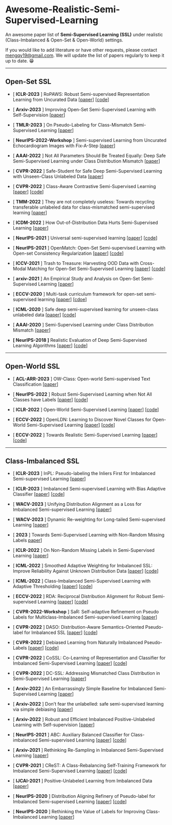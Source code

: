 # Awesome-Realistic-Semi-Supervised-Learning
An awesome paper list of **Semi-Supervised Learning (SSL)** under realistic (Class-Imbalanced & Open-Set & Open-World) settings. 

If you would like to add literature or have other requests, please contact mengqy19@gmail.com.
We will update the list of papers regularly to keep it up to date. :grin:

------

## Open-Set SSL

- [ **ICLR-2023** ] RoPAWS: Robust Semi-supervised Representation Learning from Uncurated Data [[paper](https://openreview.net/pdf?id=G1H4NSATlr)] [[code](https://openreview.net/attachment?id=G1H4NSATlr&name=supplementary_material)]
- [ **Arxiv-2023** ] Improving Open-Set Semi-Supervised Learning with Self-Supervision [[paper](https://arxiv.org/pdf/2301.10127)]
- [ **TMLR-2023** ] On Pseudo-Labeling for Class-Mismatch Semi-Supervised Learning [[paper](https://openreview.net/forum?id=tLG26QxoD8)]
- [ **NeurIPS-2022-Workshop** ] Semi-supervised Learning from Uncurated Echocardiogram Images with Fix-A-Step [[paper](https://www.michaelchughes.com/papers/HuangSidhomEtAl_MedNeurIPS_2022.pdf)]
- [ **AAAI-2022** ] Not All Parameters Should Be Treated Equally: Deep Safe Semi-Supervised Learning under Class Distribution Mismatch [[paper](https://ojs.aaai.org/index.php/AAAI/article/view/20644/20403)]
- [ **CVPR-2022** ] Safe-Student for Safe Deep Semi-Supervised Learning with Unseen-Class Unlabeled Data [[paper](https://openaccess.thecvf.com/content/CVPR2022/papers/He_Safe-Student_for_Safe_Deep_Semi-Supervised_Learning_With_Unseen-Class_Unlabeled_Data_CVPR_2022_paper.pdf)]
- [ **CVPR-2022** ] Class-Aware Contrastive Semi-Supervised Learning [[paper](https://arxiv.org/pdf/2203.02261)] [[code](https://github.com/TencentYoutuResearch/Classification-SemiCLS)]
- [ **TMM-2022** ] They are not completely useless: Towards recycling transferable unlabeled data for class-mismatched semi-supervised learning [[paper](https://ieeexplore.ieee.org/abstract/document/9786767/)]
- [ **ICDM-2022** ] How Out-of-Distribution Data Hurts Semi-Supervised Learning [[paper](https://arxiv.org/pdf/2010.03658)]
- [ **NeurIPS-2021** ] Universal semi-supervised learning [[paper](https://proceedings.neurips.cc/paper/2021/hash/e06f967fb0d355592be4e7674fa31d26-Abstract.html)] [[code](https://github.com/josephioos/cafa)]
- [ **NeurIPS-2021** ] OpenMatch: Open-Set Semi-supervised Learning with Open-set Consistency Regularization [[paper](https://proceedings.neurips.cc/paper/2021/hash/da11e8cd1811acb79ccf0fd62cd58f86-Abstract.html)] [[code](https://github.com/VisionLearningGroup/OP_Match)]
- [ **ICCV-2021** ] Trash to Treasure: Harvesting OOD Data with Cross-Modal Matching for Open-Set Semi-Supervised Learning [[paper](http://openaccess.thecvf.com/content/ICCV2021/html/Huang_Trash_To_Treasure_Harvesting_OOD_Data_With_Cross-Modal_Matching_for_ICCV_2021_paper.html)] [[code](https://github.com/huangjk97/T2T)]
- [ **arxiv-2021** ] An Empirical Study and Analysis on Open-Set Semi-Supervised Learning [[paper](https://arxiv.org/pdf/2101.08237)]
- [ **ECCV-2020** ] Multi-task curriculum framework for open-set semi-supervised learning [[paper](https://link.springer.com/chapter/10.1007/978-3-030-58610-2_26)] [[cdoe](https://github.com/YU1ut/Multi-Task-Curriculum-Framework-for-Open-Set-SSL)]
- [ **ICML-2020** ] Safe deep semi-supervised learning for unseen-class unlabeled data [[paper](https://proceedings.mlr.press/v119/guo20i.html)] [[code](https://github.com/guolz-ml/DS3L)]

- [ **AAAI-2020** ] Semi-Supervised Learning under Class Distribution Mismatch [[paper](https://ojs.aaai.org/index.php/AAAI/article/view/5763/5619)]
- **[ NeurIPS-2018 ]** Realistic Evaluation of Deep Semi-Supervised Learning Algorithms [[paper](https://proceedings.neurips.cc/paper/2018/file/c1fea270c48e8079d8ddf7d06d26ab52-Paper.pdf)] [[code](https://github.com/brain-research/realistic-ssl-evaluation)]

------

## Open-World SSL

- [ **ACL-ARR-2023** ] OW-Class: Open-world Semi-supervised Text Classification [[paper](https://openreview.net/pdf?id=wQxftYkCdE)]

- [ **NeurIPS-2022** ] Robust Semi-Supervised Learning when Not All Classes have Labels [[paper](https://openreview.net/pdf?id=lDohSFOHr0)] [[code](https://www.lamda.nju.edu.cn/code_NACH.ashx)]

- [ **ICLR-2022** ] Open-World Semi-Supervised Learning [[paper](https://openreview.net/pdf?id=O-r8LOR-CCA)] [[code](https://github.com/snap-stanford/orca)]
- [ **ECCV-2022** ] OpenLDN: Learning to Discover Novel Classes for Open-World Semi-Supervised Learning [[paper](https://link.springer.com/chapter/10.1007/978-3-031-19821-2_22)] [[code](https://github.com/nayeemrizve/OpenLDN)]
- [ **ECCV-2022** ] Towards Realistic Semi-Supervised Learning [[paper](https://www.ecva.net/papers/eccv_2022/papers_ECCV/papers/136910423.pdf)] [[code](https://github.com/nayeemrizve/TRSSL)]



------

## Class-Imbalanced SSL

- [ **ICLR-2023** ] InPL: Pseudo-labeling the Inliers First for Imbalanced Semi-supervised Learning [[paper](https://openreview.net/pdf?id=m6ahb1mpwwX)]
- [ **ICLR-2023** ] Imbalanced Semi-supervised Learning with Bias Adaptive Classifier [[paper](https://openreview.net/pdf?id=rVM8wD2G7Dy)] [[code](https://github.com/renzhenwang/bias-adaptive-classifier)]
- [ **WACV-2023** ] Unifying Distribution Alignment as a Loss for Imbalanced Semi-supervised Learning [[paper](https://openaccess.thecvf.com/content/WACV2023/papers/Lazarow_Unifying_Distribution_Alignment_as_a_Loss_for_Imbalanced_Semi-Supervised_Learning_WACV_2023_paper.pdf)]
- [ **WACV-2023** ] Dynamic Re-weighting for Long-tailed Semi-supervised Learning [[paper](https://openaccess.thecvf.com/content/WACV2023/papers/Peng_Dynamic_Re-Weighting_for_Long-Tailed_Semi-Supervised_Learning_WACV_2023_paper.pdf)]
- [ **2023** ] Towards Semi-Supervised Learning with Non-Random Missing Labels [paper](https://openreview.net/pdf?id=aibmXGQJPs0)]
- [ **ICLR-2022** ] On Non-Random Missing Labels in Semi-Supervised Learning [[paper](https://arxiv.org/pdf/2206.14923)]

- [ **ICML-2022** ] Smoothed Adaptive Weighting for Imbalanced SSL: Improve Reliability Against Unknown Distribution Data [[paper](https://proceedings.mlr.press/v162/lai22b/lai22b.pdf)] [[code](https://github.com/ZJUJeffLai/SAW_SSL)]
- [ **ICML-2022** ] Class-Imbalanced Semi-Supervised Learning with Adaptive Thresholding [[paper](https://proceedings.mlr.press/v162/guo22e/guo22e.pdf)] [[code](https://github.com/guolz-ml/Class-Imbalanced-SSL)]
- [ **ECCV-2022** ] RDA: Reciprocal Distribution Alignment for Robust Semi-supervised Learning [[paper](https://www.ecva.net/papers/eccv_2022/papers_ECCV/papers/136900527.pdf)] [[code](https://github.com/NJUyued/RDA4RobustSSL)]
- [ **CVPR-2022-Workshop** ] SaR: Self-adaptive Refinement on Pseudo Labels for Multiclass-Imbalanced Semi-supervised Learning [[paper](https://openaccess.thecvf.com/content/CVPR2022W/L3D-IVU/papers/Lai_SaR_Self-Adaptive_Refinement_on_Pseudo_Labels_for_Multiclass-Imbalanced_Semi-Supervised_Learning_CVPRW_2022_paper.pdf)]

- [ **CVPR-2022** ] DASO: Distribution-Aware Semantics-Oriented Pseudo-label for Imbalanced SSL [[paper](https://arxiv.org/abs/2106.05682)] [[code](https://github.com/ytaek-oh/daso)]

- [ **CVPR-2022** ] Debiased Learning from Naturally Imbalanced Pseudo-Labels [[paper](https://arxiv.org/abs/2201.01490)] [[code](https://github.com/frank-xwang/debiased-pseudo-labeling)]

- [ **CVPR-2022** ] CoSSL: Co-Learning of Representation and Classifier for Imbalanced Semi-Supervised Learning [[paper](https://arxiv.org/abs/2112.04564)] [[code](https://github.com/YUE-FAN/CoSSL)]

- [ **CVPR-2022** ] DC-SSL: Addressing Mismatched Class Distribution in Semi-Supervised Learning [[paper](https://openaccess.thecvf.com/content/CVPR2022/papers/Zhao_DC-SSL_Addressing_Mismatched_Class_Distribution_in_Semi-Supervised_Learning_CVPR_2022_paper.pdf)]

- [ **Arxiv-2022** ] An Embarrassingly Simple Baseline for Imbalanced Semi-Supervised Learning [[paper](https://arxiv.org/abs/2211.11086)]

- [ **Arxiv-2022** ] Don’t fear the unlabelled: safe semi-supervised learning via simple debiasing [[paper](https://arxiv.org/pdf/2203.07512)]

- [ **Arxiv-2022** ] Robust and Efficient Imbalanced Positive-Unlabeled Learning with Self-supervision [[paper](https://arxiv.org/pdf/2209.02459)]

- [ **NeurIPS-2021** ] ABC: Auxiliary Balanced Classifier for Class-imbalanced Semi-supervised Learning [[paper](https://arxiv.org/pdf/2110.10368)] [[code](https://github.com/LeeHyuck/ABC)]

- [ **Arxiv-2021** ] Rethinking Re-Sampling in Imbalanced Semi-Supervised Learning [[paper](https://arxiv.org/pdf/2106.00209)]

- [ **CVPR-2021** ] CReST: A Class-Rebalancing Self-Training Framework for Imbalanced Semi-Supervised Learning [[paper](https://arxiv.org/pdf/2102.09559)] [[code](https://github.com/google-research/crest)]

- [ **IJCAI-2021** ] Positive-Unlabeled Learning from Imbalanced Data [[paper](https://www.ijcai.org/proceedings/2021/0412.pdf)]

- [ **NeurIPS-2020** ] Distribution Aligning Refinery of Pseudo-label for Imbalanced Semi-supervised Learning [[paper](https://arxiv.org/pdf/2007.08844)] [[code](https://github.com/bbuing9/DARP)]

- [ **NeurIPS-2020** ] Rethinking the Value of Labels for Improving Class-Imbalanced Learning [[paper](https://arxiv.org/pdf/2006.07529)]

  

